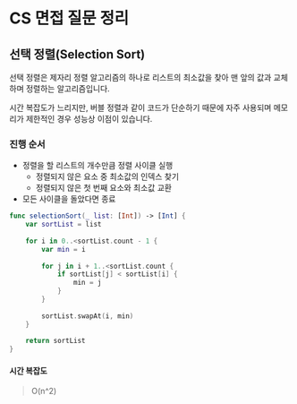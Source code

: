 # CS 면접 질문 정리

## 선택 정렬(Selection Sort)

선택 정렬은 제자리 정렬 알고리즘의 하나로 리스트의 최소값을 찾아 맨 앞의 값과 교체하며 정렬하는 알고리즘입니다.

시간 복잡도가 느리지만, 버블 정렬과 같이 코드가 단순하기 때문에 자주 사용되며 메모리가 제한적인 경우 성능상 이점이 있습니다.

### 진행 순서

- 정렬을 할 리스트의 개수만큼 정렬 사이클 실행
    - 정렬되지 않은 요소 중 최소값의 인덱스 찾기
    - 정렬되지 않은 첫 번째 요소와 최소값 교환
- 모든 사이클을 돌았다면 종료

```swift
func selectionSort(_ list: [Int]) -> [Int] {
    var sortList = list
    
    for i in 0..<sortList.count - 1 {
        var min = i
        
        for j in i + 1..<sortList.count {
            if sortList[j] < sortList[i] {
                min = j
            }
        }
        
        sortList.swapAt(i, min)
    }
    
    return sortList
}
```

#### 시간 복잡도

> O(n^2)
